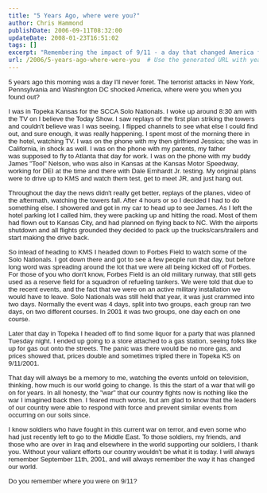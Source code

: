 ```yaml
---
title: "5 Years Ago, where were you?"
author: Chris Hammond
publishDate: 2006-09-11T08:32:00
updateDate: 2008-01-23T16:51:02
tags: []
excerpt: "Remembering the impact of 9/11 - a day that changed America forever. Read personal accounts and reflections on the events of September 11, 2001. #NeverForget"
url: /2006/5-years-ago-where-were-you  # Use the generated URL with year
---
```

<p><span style="font-size: 10pt; font-family: Arial">5 years ago this morning was a day I&#39;ll never foret. The terrorist attacks in New York, Pennsylvania and Washington DC shocked America, where were you when you found out?</span></p><p><span style="font-size: 10pt; font-family: Arial">I was in Topeka Kansas for the SCCA Solo Nationals. I woke up around 8:30 am with the TV on I believe the Today Show. I saw replays of the first plan striking the towers and couldn&#39;t believe was I was seeing. I flipped channels to see what else I could find out, and sure enough, it was really happening. I spent most of the morning there in the hotel, watching TV. I was on the phone with my then girlfriend Jessica; she was in California, in shock as well. I was on the phone with my parents, my father was&nbsp;supposed to fly to Atlanta that day for work. I was on the phone with my buddy James &quot;Tool&quot; Nelson, who was also in Kansas at the Kansas Motor Speedway, working for DEI at the time and there with Dale Ernhardt Jr. testing. My original plans were to drive up to KMS and watch them test, get to meet JR, and just hang out.</span></p><p><span style="font-size: 10pt; font-family: Arial">Throughout the day the news didn&#39;t really get better, replays of the planes, video of the aftermath, watching the towers fall. After 4 hours or so I decided I had to do something else. I showered and got in my car to head up to see James. As I left the hotel parking lot I called him, they were packing up and hitting the road. Most of them had flown out to Kansas City, and had planned on flying back to NC. With the airports shutdown and all flights grounded they decided to pack up the trucks/cars/trailers and start making the drive back.</span></p><p><span style="font-size: 10pt; font-family: Arial">So intead of heading to KMS I headed down to Forbes Field to watch some of the Solo Nationals. I got down there and got to see a few people run that day, but before long word was spreading around the lot that we were all being kicked off of Forbes. For those of you who don&#39;t know, Forbes Field is an old military runway, that still gets used as a reserve field for a squadron of refueling tankers. We were told that due to the recent events, and the fact that we were on an active military installation we would have to leave. Solo Nationals was still held that year, it was just crammed into two days. Normally the event was 4 days, split into two groups, each group ran two days, on two different courses. In 2001 it was two groups, one day each on one course.</span></p><p><span style="font-size: 10pt; font-family: Arial">Later that day in Topeka I headed off to find some liquor for a party that was planned Tuesday night. I ended up going to a store attached to a gas station, seeing folks like up for gas out onto the streets. The panic was there would be no more gas, and prices showed that, prices double and sometimes tripled there in Topeka KS on 9/11/2001.</span></p><p><span style="font-size: 10pt; font-family: Arial">That day will always be a memory to me, watching the events unfold on television, thinking, how much is our world going to change. Is this the start of a war that will go on for years. In all honesty, the &quot;war&quot; that our country fights now is nothing like the war I imagined back then. I feared much worse, but am glad to know that the leaders of our country were able to respond with force and prevent similar events from occurring on our soils since.</span></p><p><span style="font-size: 10pt; font-family: Arial">I know soldiers who have fought in this current war on terror, and even some who had just recently left to go to the Middle East. To those soldiers, my friends, and those who are over in Iraq and elsewhere in the world supporting our soldiers, I thank you. Without your valiant efforts our country wouldn&#39;t be what it is today. I will always remember September 11th, 2001, and will always remember the way it has changed our world.</span></p><p><span style="font-size: 10pt; font-family: Arial">Do you remember where you were on 9/11? </span></p><p class="MsoNormal" style="margin: 0in 0in 0pt"><span style="font-size: 10pt; font-family: Arial"></span></p>

